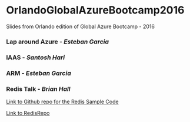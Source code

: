 # OrlandoGlobalAzureBootcamp2016


Slides from Orlando edition of Global Azure Bootcamp - 2016


### Lap around Azure - *Esteban Garcia*


### IAAS - *Santosh Hari*


### ARM - *Esteban Garcia*


### Redis Talk - *Brian Hall*

[Link to Github repo for the Redis Sample Code](https://github.com/Hallmanac/redis-aspnet-azure)

[Link to RedisRepo](https://github.com/Nebbia/RedisRepo)
